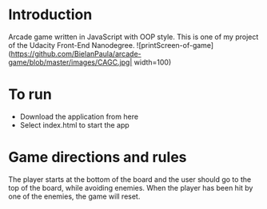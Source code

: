 # Introduction
Arcade game written in JavaScript with OOP style. 
This is one of my project of the Udacity Front-End Nanodegree.
![printScreen-of-game](https://github.com/BielanPaula/arcade-game/blob/master/images/CAGC.jpg| width=100)

# To run
- Download the application from here
- Select index.html to start the app

# Game directions and rules
The player starts at the bottom of the board and the user should go to the top of the board, while avoiding enemies. When the player has been hit by one of the enemies, the game will reset.
